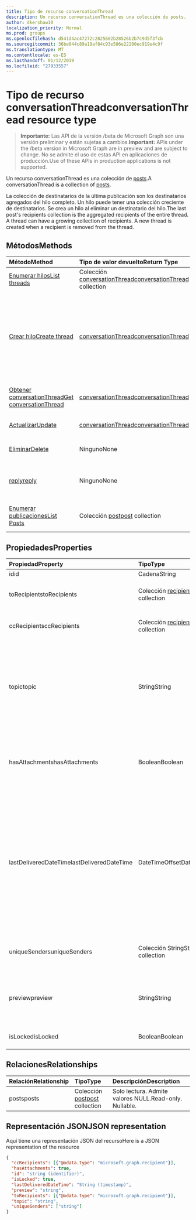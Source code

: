 ```yaml
---
title: Tipo de recurso conversationThread
description: Un recurso conversationThread es una colección de posts.
author: dkershaw10
localization_priority: Normal
ms.prod: groups
ms.openlocfilehash: d541d4ac47272c2825602b28526b2b7c9d5f3fcb
ms.sourcegitcommit: 36be044c89a19af84c93e586e22200ec919e4c9f
ms.translationtype: MT
ms.contentlocale: es-ES
ms.lasthandoff: 01/12/2019
ms.locfileid: "27933557"
---
```

# <a name="conversationthread-resource-type"></a><span data-ttu-id="42e3f-103">Tipo de recurso conversationThread</span><span class="sxs-lookup"><span data-stu-id="42e3f-103">conversationThread resource type</span></span>

> <span data-ttu-id="42e3f-104">**Importante:** Las API de la versión /beta de Microsoft Graph son una versión preliminar y están sujetas a cambios.</span><span class="sxs-lookup"><span data-stu-id="42e3f-104">**Important:** APIs under the /beta version in Microsoft Graph are in preview and are subject to change.</span></span> <span data-ttu-id="42e3f-105">No se admite el uso de estas API en aplicaciones de producción.</span><span class="sxs-lookup"><span data-stu-id="42e3f-105">Use of these APIs in production applications is not supported.</span></span>

<span data-ttu-id="42e3f-106">Un recurso conversationThread es una colección de [posts](post.md).</span><span class="sxs-lookup"><span data-stu-id="42e3f-106">A conversationThread is a collection of [posts](post.md).</span></span>

<span data-ttu-id="42e3f-p102">La colección de destinatarios de la última publicación son los destinatarios agregados del hilo completo. Un hilo puede tener una colección creciente de destinatarios. Se crea un hilo al eliminar un destinatario del hilo.</span><span class="sxs-lookup"><span data-stu-id="42e3f-p102">The last post's recipients collection is the aggregated recipients of the entire thread. A thread can have a growing collection of recipients. A new thread is created when a recipient is removed from the thread.</span></span>

## <a name="methods"></a><span data-ttu-id="42e3f-110">Métodos</span><span class="sxs-lookup"><span data-stu-id="42e3f-110">Methods</span></span>

| <span data-ttu-id="42e3f-111">Método</span><span class="sxs-lookup"><span data-stu-id="42e3f-111">Method</span></span>       | <span data-ttu-id="42e3f-112">Tipo de valor devuelto</span><span class="sxs-lookup"><span data-stu-id="42e3f-112">Return Type</span></span>  |<span data-ttu-id="42e3f-113">Descripción</span><span class="sxs-lookup"><span data-stu-id="42e3f-113">Description</span></span>|
|:---------------|:--------|:----------|
|[<span data-ttu-id="42e3f-114">Enumerar hilos</span><span class="sxs-lookup"><span data-stu-id="42e3f-114">List threads</span></span>](../api/group-list-threads.md) | <span data-ttu-id="42e3f-115">Colección [conversationThread](conversationthread.md)</span><span class="sxs-lookup"><span data-stu-id="42e3f-115">[conversationThread](conversationthread.md) collection</span></span> |<span data-ttu-id="42e3f-116">Obtenga todos los hilos de un grupo.</span><span class="sxs-lookup"><span data-stu-id="42e3f-116">Get all the threads of a group.</span></span>|
|[<span data-ttu-id="42e3f-117">Crear hilo</span><span class="sxs-lookup"><span data-stu-id="42e3f-117">Create thread</span></span>](../api/group-post-threads.md) | [<span data-ttu-id="42e3f-118">conversationThread</span><span class="sxs-lookup"><span data-stu-id="42e3f-118">conversationThread</span></span>](conversationthread.md) |<span data-ttu-id="42e3f-p103">Inicie una nueva conversación creando primero un hilo. Se crean una conversación, un hilo de conversación y una publicación en el grupo.</span><span class="sxs-lookup"><span data-stu-id="42e3f-p103">Start a new conversation by first creating a thread. A new conversation, conversation thread, and post are created in the group.</span></span>|
|[<span data-ttu-id="42e3f-121">Obtener conversationThread</span><span class="sxs-lookup"><span data-stu-id="42e3f-121">Get conversationThread</span></span>](../api/conversationthread-get.md) | [<span data-ttu-id="42e3f-122">conversationThread</span><span class="sxs-lookup"><span data-stu-id="42e3f-122">conversationThread</span></span>](conversationthread.md) |<span data-ttu-id="42e3f-123">Obtenga un hilo específico que pertenece a un grupo.</span><span class="sxs-lookup"><span data-stu-id="42e3f-123">Get a specific thread that belongs to a group.</span></span> |
|[<span data-ttu-id="42e3f-124">Actualizar</span><span class="sxs-lookup"><span data-stu-id="42e3f-124">Update</span></span>](../api/conversationthread-update.md) | [<span data-ttu-id="42e3f-125">conversationThread</span><span class="sxs-lookup"><span data-stu-id="42e3f-125">conversationThread</span></span>](conversationthread.md)  |<span data-ttu-id="42e3f-126">Actualice el objeto conversationThread.</span><span class="sxs-lookup"><span data-stu-id="42e3f-126">Update conversationThread object.</span></span> |
|[<span data-ttu-id="42e3f-127">Eliminar</span><span class="sxs-lookup"><span data-stu-id="42e3f-127">Delete</span></span>](../api/conversationthread-delete.md) | <span data-ttu-id="42e3f-128">Ninguno</span><span class="sxs-lookup"><span data-stu-id="42e3f-128">None</span></span> |<span data-ttu-id="42e3f-129">Elimine el objeto conversationThread.</span><span class="sxs-lookup"><span data-stu-id="42e3f-129">Delete conversationThread object.</span></span> |
|[<span data-ttu-id="42e3f-130">reply</span><span class="sxs-lookup"><span data-stu-id="42e3f-130">reply</span></span>](../api/conversationthread-reply.md)|<span data-ttu-id="42e3f-131">Ninguno</span><span class="sxs-lookup"><span data-stu-id="42e3f-131">None</span></span>|<span data-ttu-id="42e3f-132">Responda a este hilo mediante la creación de una nueva entidad Post.</span><span class="sxs-lookup"><span data-stu-id="42e3f-132">Reply to this thread by creating a new Post entity.</span></span>|
|[<span data-ttu-id="42e3f-133">Enumerar publicaciones</span><span class="sxs-lookup"><span data-stu-id="42e3f-133">List Posts</span></span>](../api/conversationthread-list-posts.md) |<span data-ttu-id="42e3f-134">Colección [post](post.md)</span><span class="sxs-lookup"><span data-stu-id="42e3f-134">[post](post.md) collection</span></span>| <span data-ttu-id="42e3f-135">Obtenga las publicaciones del hilo especificado.</span><span class="sxs-lookup"><span data-stu-id="42e3f-135">Get the posts of the specified thread.</span></span> |

## <a name="properties"></a><span data-ttu-id="42e3f-136">Propiedades</span><span class="sxs-lookup"><span data-stu-id="42e3f-136">Properties</span></span>
| <span data-ttu-id="42e3f-137">Propiedad</span><span class="sxs-lookup"><span data-stu-id="42e3f-137">Property</span></span>     | <span data-ttu-id="42e3f-138">Tipo</span><span class="sxs-lookup"><span data-stu-id="42e3f-138">Type</span></span>   |<span data-ttu-id="42e3f-139">Descripción</span><span class="sxs-lookup"><span data-stu-id="42e3f-139">Description</span></span>|
|:---------------|:--------|:----------|
|<span data-ttu-id="42e3f-140">id</span><span class="sxs-lookup"><span data-stu-id="42e3f-140">id</span></span>|<span data-ttu-id="42e3f-141">Cadena</span><span class="sxs-lookup"><span data-stu-id="42e3f-141">String</span></span>| <span data-ttu-id="42e3f-142">Solo lectura.</span><span class="sxs-lookup"><span data-stu-id="42e3f-142">Read-only.</span></span>|
|<span data-ttu-id="42e3f-143">toRecipients</span><span class="sxs-lookup"><span data-stu-id="42e3f-143">toRecipients</span></span>|<span data-ttu-id="42e3f-144">Colección [recipient](recipient.md)</span><span class="sxs-lookup"><span data-stu-id="42e3f-144">[recipient](recipient.md) collection</span></span>|<span data-ttu-id="42e3f-145">Los destinatarios Para: del hilo.</span><span class="sxs-lookup"><span data-stu-id="42e3f-145">The To: recipients for the thread.</span></span>|
|<span data-ttu-id="42e3f-146">ccRecipients</span><span class="sxs-lookup"><span data-stu-id="42e3f-146">ccRecipients</span></span>|<span data-ttu-id="42e3f-147">Colección [recipient](recipient.md)</span><span class="sxs-lookup"><span data-stu-id="42e3f-147">[recipient](recipient.md) collection</span></span>|<span data-ttu-id="42e3f-148">Los destinatarios CC: del hilo.</span><span class="sxs-lookup"><span data-stu-id="42e3f-148">The Cc: recipients for the thread.</span></span>|
|<span data-ttu-id="42e3f-149">topic</span><span class="sxs-lookup"><span data-stu-id="42e3f-149">topic</span></span>|<span data-ttu-id="42e3f-150">String</span><span class="sxs-lookup"><span data-stu-id="42e3f-150">String</span></span>|<span data-ttu-id="42e3f-p104">El tema de la conversación. Esta propiedad se puede establecer al crear la conversación, pero no se puede actualizar.</span><span class="sxs-lookup"><span data-stu-id="42e3f-p104">The topic of the conversation. This property can be set when the conversation is created, but it cannot be updated.</span></span>||
|<span data-ttu-id="42e3f-153">hasAttachments</span><span class="sxs-lookup"><span data-stu-id="42e3f-153">hasAttachments</span></span>|<span data-ttu-id="42e3f-154">Boolean</span><span class="sxs-lookup"><span data-stu-id="42e3f-154">Boolean</span></span>|<span data-ttu-id="42e3f-155">Indica si alguna de las publicaciones de este hilo tiene al menos un dato adjunto.</span><span class="sxs-lookup"><span data-stu-id="42e3f-155">Indicates whether any of the posts within this thread has at least one attachment.</span></span>|
|<span data-ttu-id="42e3f-156">lastDeliveredDateTime</span><span class="sxs-lookup"><span data-stu-id="42e3f-156">lastDeliveredDateTime</span></span>|<span data-ttu-id="42e3f-157">DateTimeOffset</span><span class="sxs-lookup"><span data-stu-id="42e3f-157">DateTimeOffset</span></span>|<span data-ttu-id="42e3f-p105">El tipo de marca de tiempo representa la información de fecha y hora con el formato ISO 8601 y está siempre en hora UTC. Por ejemplo, medianoche UTC del 1 de enero de 2014 sería así: `'2014-01-01T00:00:00Z'`</span><span class="sxs-lookup"><span data-stu-id="42e3f-p105">The Timestamp type represents date and time information using ISO 8601 format and is always in UTC time. For example, midnight UTC on Jan 1, 2014 would look like this: `'2014-01-01T00:00:00Z'`</span></span>|
|<span data-ttu-id="42e3f-160">uniqueSenders</span><span class="sxs-lookup"><span data-stu-id="42e3f-160">uniqueSenders</span></span>|<span data-ttu-id="42e3f-161">Colección String</span><span class="sxs-lookup"><span data-stu-id="42e3f-161">String collection</span></span>|<span data-ttu-id="42e3f-162">Todos los usuarios que envían un mensaje a este hilo.</span><span class="sxs-lookup"><span data-stu-id="42e3f-162">All the users that sent a message to this thread.</span></span>|
|<span data-ttu-id="42e3f-163">preview</span><span class="sxs-lookup"><span data-stu-id="42e3f-163">preview</span></span>|<span data-ttu-id="42e3f-164">String</span><span class="sxs-lookup"><span data-stu-id="42e3f-164">String</span></span>|<span data-ttu-id="42e3f-165">Un breve resumen del cuerpo de la última publicación de esta conversación.</span><span class="sxs-lookup"><span data-stu-id="42e3f-165">A short summary from the body of the latest post in this converstaion.</span></span>|
|<span data-ttu-id="42e3f-166">isLocked</span><span class="sxs-lookup"><span data-stu-id="42e3f-166">isLocked</span></span>|<span data-ttu-id="42e3f-167">Boolean</span><span class="sxs-lookup"><span data-stu-id="42e3f-167">Boolean</span></span>|<span data-ttu-id="42e3f-168">Indica si el hilo está bloqueado.</span><span class="sxs-lookup"><span data-stu-id="42e3f-168">Indicates if the thread is locked.</span></span>|

## <a name="relationships"></a><span data-ttu-id="42e3f-169">Relaciones</span><span class="sxs-lookup"><span data-stu-id="42e3f-169">Relationships</span></span>
| <span data-ttu-id="42e3f-170">Relación</span><span class="sxs-lookup"><span data-stu-id="42e3f-170">Relationship</span></span> | <span data-ttu-id="42e3f-171">Tipo</span><span class="sxs-lookup"><span data-stu-id="42e3f-171">Type</span></span>   |<span data-ttu-id="42e3f-172">Descripción</span><span class="sxs-lookup"><span data-stu-id="42e3f-172">Description</span></span>|
|:---------------|:--------|:----------|
|<span data-ttu-id="42e3f-173">posts</span><span class="sxs-lookup"><span data-stu-id="42e3f-173">posts</span></span>|<span data-ttu-id="42e3f-174">Colección [post](post.md)</span><span class="sxs-lookup"><span data-stu-id="42e3f-174">[post](post.md) collection</span></span>| <span data-ttu-id="42e3f-p106">Solo lectura. Admite valores NULL.</span><span class="sxs-lookup"><span data-stu-id="42e3f-p106">Read-only. Nullable.</span></span>|

## <a name="json-representation"></a><span data-ttu-id="42e3f-177">Representación JSON</span><span class="sxs-lookup"><span data-stu-id="42e3f-177">JSON representation</span></span>

<span data-ttu-id="42e3f-178">Aquí tiene una representación JSON del recurso</span><span class="sxs-lookup"><span data-stu-id="42e3f-178">Here is a JSON representation of the resource</span></span>

<!-- {
  "blockType": "resource",
  "optionalProperties": [
    "posts"
  ],
  "keyProperty": "id",
  "@odata.type": "microsoft.graph.conversationThread"
}-->

```json
{
  "ccRecipients": [{"@odata.type": "microsoft.graph.recipient"}],
  "hasAttachments": true,
  "id": "string (identifier)",
  "isLocked": true,
  "lastDeliveredDateTime": "String (timestamp)",
  "preview": "string",
  "toRecipients": [{"@odata.type": "microsoft.graph.recipient"}],
  "topic": "string",
  "uniqueSenders": ["string"]
}

```


<!-- uuid: 8fcb5dbc-d5aa-4681-8e31-b001d5168d79
2015-10-25 14:57:30 UTC -->
<!-- {
  "type": "#page.annotation",
  "description": "conversationThread resource",
  "keywords": "",
  "section": "documentation",
  "tocPath": ""
}-->
